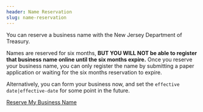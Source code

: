 ```yaml
---
header: Name Reservation
slug: name-reservation
---
```

You can reserve a business name with the New Jersey Department of Treasury. 

Names are reserved for six months, **BUT YOU WILL NOT be able to register that business name online until the six months expire.** Once you reserve your business name, you can only register the name by submitting a paper application or waiting for the six months reservation to expire.

Alternatively, you can form your business now, and set the `effective date|effective-date` for some point in the future.

[Reserve My Business Name](https://www.njportal.com/dor/businessamendments)